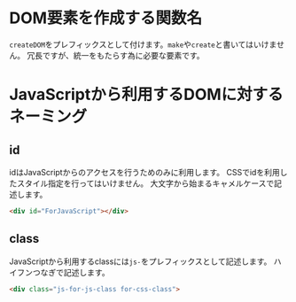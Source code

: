 ---
---

# DOM要素を作成する関数名

`createDOM`をプレフィックスとして付けます。`make`や`create`と書いてはいけません。
冗長ですが、統一をもたらす為に必要な要素です。

# JavaScriptから利用するDOMに対するネーミング

## id

idはJavaScriptからのアクセスを行うためのみに利用します。
CSSでidを利用したスタイル指定を行ってはいけません。
大文字から始まるキャメルケースで記述します。

```html
<div id="ForJavaScript"></div>
```

## class

JavaScriptから利用するclassには`js-`をプレフィックスとして記述します。
ハイフンつなぎで記述します。

```html
<div class="js-for-js-class for-css-class">
```


